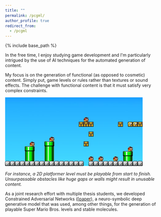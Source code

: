 ```yaml
---
title: ""
permalink: /pcgml/
author_profile: true
redirect_from:
  - /pcgml
---
```


{% include base_path %}


In the free time, I enjoy studying game development and I'm particularly
intrigued by the use of AI techniques for the automated generation of
content.

My focus is on the generation of functional (as opposed to cosmetic)
content. Simply put, game levels or rules rather than textures or
sound effects. The challenge with functional content is that it must
satisfy very complex constraints.

![A SMB level!](/images/pcgml.jpg "SMB")

*For instance, a 2D platformer level must be playable from start to
finish.  Unsurpassable obstacles like huge gaps or walls might result
in unusable content.*

As a joint research effort with multiple thesis students, we developed
Constrained Adversarial Networks
([[paper](https://proceedings.neurips.cc/paper/2020/file/a87c11b9100c608b7f8e98cfa316ff7b-Paper.pdf
'canpaper')), a neuro-symbolic deep generative model that was used,
among other things, for the generation of playable Super Mario
Bros. levels and stable molecules.
